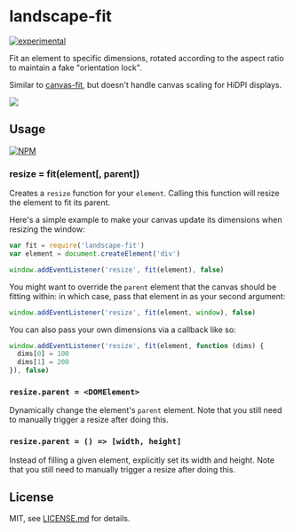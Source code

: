 # landscape-fit

[![experimental](http://badges.github.io/stability-badges/dist/experimental.svg)](http://github.com/badges/stability-badges)

Fit an element to specific dimensions, rotated according to the aspect ratio to maintain a fake "orientation lock".

Similar to [canvas-fit](https://github.com/hughsk/canvas-fit), but doesn't handle canvas scaling for HiDPI displays.

![](http://i.imgur.com/Fv73tSZ.gif)

## Usage

[![NPM](https://nodei.co/npm/landscape-fit.png)](https://www.npmjs.com/package/landscape-fit)

### resize = fit(element[, parent])

Creates a `resize` function for your `element`. Calling this function will resize the element to fit its parent.

Here's a simple example to make your canvas update its dimensions when resizing the window:

``` javascript
var fit = require('landscape-fit')
var element = document.createElement('div')

window.addEventListener('resize', fit(element), false)
```

You might want to override the `parent` element that the canvas should be fitting within: in which case, pass that element in as your second argument:

``` javascript
window.addEventListener('resize', fit(element, window), false)
```

You can also pass your own dimensions via a callback like so:

``` javascript
window.addEventListener('resize', fit(element, function (dims) {
  dims[0] = 100
  dims[1] = 200
}), false)
```

### `resize.parent = <DOMElement>`

Dynamically change the element's `parent` element. Note that you still need to manually trigger a resize after doing this.

### `resize.parent = () => [width, height]`

Instead of filling a given element, explicitly set its width and height. Note that you still need to manually trigger a resize after doing this.

## License

MIT, see [LICENSE.md](http://github.com/jam3/landscape-fit/blob/master/LICENSE.md) for details.
